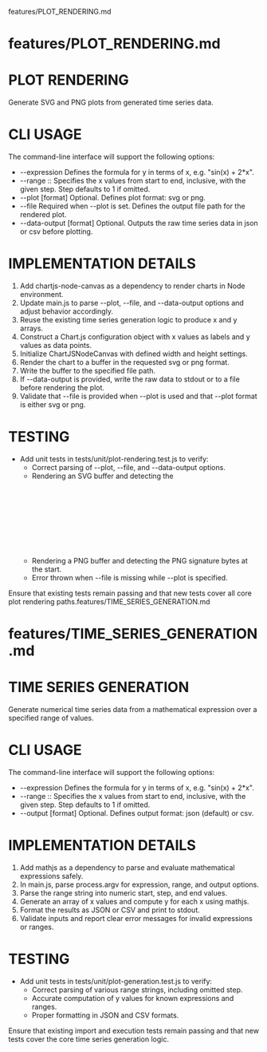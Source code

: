 features/PLOT_RENDERING.md
# features/PLOT_RENDERING.md
# PLOT RENDERING

Generate SVG and PNG plots from generated time series data.

# CLI USAGE

The command-line interface will support the following options:

- --expression <expr>    Defines the formula for y in terms of x, e.g. "sin(x) + 2*x".
- --range <start>:<step>:<end>    Specifies the x values from start to end, inclusive, with the given step. Step defaults to 1 if omitted.
- --plot [format]    Optional. Defines plot format: svg or png.
- --file <path>    Required when --plot is set. Defines the output file path for the rendered plot.
- --data-output [format]    Optional. Outputs the raw time series data in json or csv before plotting.

# IMPLEMENTATION DETAILS

1. Add chartjs-node-canvas as a dependency to render charts in Node environment.
2. Update main.js to parse --plot, --file, and --data-output options and adjust behavior accordingly.
3. Reuse the existing time series generation logic to produce x and y arrays.
4. Construct a Chart.js configuration object with x values as labels and y values as data points.
5. Initialize ChartJSNodeCanvas with defined width and height settings.
6. Render the chart to a buffer in the requested svg or png format.
7. Write the buffer to the specified file path.
8. If --data-output is provided, write the raw data to stdout or to a file before rendering the plot.
9. Validate that --file is provided when --plot is used and that --plot format is either svg or png.

# TESTING

- Add unit tests in tests/unit/plot-rendering.test.js to verify:
  - Correct parsing of --plot, --file, and --data-output options.
  - Rendering an SVG buffer and detecting the <svg> tag within the output.
  - Rendering a PNG buffer and detecting the PNG signature bytes at the start.
  - Error thrown when --file is missing while --plot is specified.

Ensure that existing tests remain passing and that new tests cover all core plot rendering paths.features/TIME_SERIES_GENERATION.md
# features/TIME_SERIES_GENERATION.md
# TIME SERIES GENERATION

Generate numerical time series data from a mathematical expression over a specified range of values.

# CLI USAGE

The command-line interface will support the following options:

- --expression <expr>  Defines the formula for y in terms of x, e.g. "sin(x) + 2*x".
- --range <start>:<step>:<end>  Specifies the x values from start to end, inclusive, with the given step. Step defaults to 1 if omitted.
- --output [format]  Optional. Defines output format: json (default) or csv.

# IMPLEMENTATION DETAILS

1. Add mathjs as a dependency to parse and evaluate mathematical expressions safely.
2. In main.js, parse process.argv for expression, range, and output options.
3. Parse the range string into numeric start, step, and end values.
4. Generate an array of x values and compute y for each x using mathjs.
5. Format the results as JSON or CSV and print to stdout.
6. Validate inputs and report clear error messages for invalid expressions or ranges.

# TESTING

- Add unit tests in tests/unit/plot-generation.test.js to verify:
  - Correct parsing of various range strings, including omitted step.
  - Accurate computation of y values for known expressions and ranges.
  - Proper formatting in JSON and CSV formats.

Ensure that existing import and execution tests remain passing and that new tests cover the core time series generation logic.